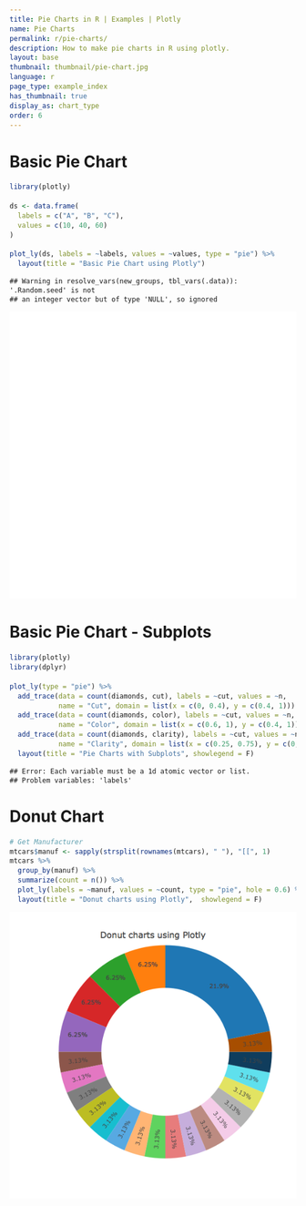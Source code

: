 ```yaml
---
title: Pie Charts in R | Examples | Plotly
name: Pie Charts
permalink: r/pie-charts/
description: How to make pie charts in R using plotly.
layout: base
thumbnail: thumbnail/pie-chart.jpg
language: r
page_type: example_index
has_thumbnail: true
display_as: chart_type
order: 6
---
```




# Basic Pie Chart


```r
library(plotly)

ds <- data.frame(
  labels = c("A", "B", "C"),
  values = c(10, 40, 60)
)

plot_ly(ds, labels = ~labels, values = ~values, type = "pie") %>%
  layout(title = "Basic Pie Chart using Plotly")
```

```
## Warning in resolve_vars(new_groups, tbl_vars(.data)): '.Random.seed' is not
## an integer vector but of type 'NULL', so ignored
```

![plot of chunk unnamed-chunk-2](figure/unnamed-chunk-2-1.png)



# Basic Pie Chart - Subplots


```r
library(plotly)
library(dplyr)

plot_ly(type = "pie") %>%
  add_trace(data = count(diamonds, cut), labels = ~cut, values = ~n,
            name = "Cut", domain = list(x = c(0, 0.4), y = c(0.4, 1))) %>%
  add_trace(data = count(diamonds, color), labels = ~cut, values = ~n,
            name = "Color", domain = list(x = c(0.6, 1), y = c(0.4, 1))) %>%
  add_trace(data = count(diamonds, clarity), labels = ~cut, values = ~n,
            name = "Clarity", domain = list(x = c(0.25, 0.75), y = c(0, 0.6))) %>%
  layout(title = "Pie Charts with Subplots", showlegend = F)
```

```
## Error: Each variable must be a 1d atomic vector or list.
## Problem variables: 'labels'
```



# Donut Chart


```r
# Get Manufacturer
mtcars$manuf <- sapply(strsplit(rownames(mtcars), " "), "[[", 1)
mtcars %>%
  group_by(manuf) %>%
  summarize(count = n()) %>%
  plot_ly(labels = ~manuf, values = ~count, type = "pie", hole = 0.6) %>%
  layout(title = "Donut charts using Plotly",  showlegend = F)
```

![plot of chunk unnamed-chunk-6](figure/unnamed-chunk-6-1.png)




